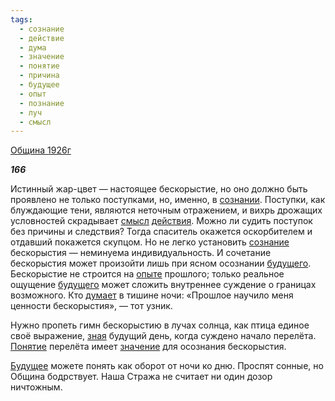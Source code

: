 ```yaml
---
tags:
  - сознание
  - действие
  - дума
  - значение
  - понятие
  - причина
  - будущее
  - опыт
  - познание
  - луч
  - смысл
---
```

[Община 1926г](https://127.0.0.1:4002/agni/1926)

___166___

Истинный жар-цвет — настоящее бескорыстие, но оно должно быть проявлено не только поступками, но, именно, в [сознании](../../../tags/#[сознание](../../../tags/#сознание)). Поступки, как блуждающие тени, являются неточным отражением, и вихрь дрожащих условностей скрадывает [смысл](../../../tags/#смысл) [действия](../../../tags/#действие). Можно ли судить поступок без причины и следствия? Тогда спаситель окажется оскорбителем и отдавший покажется скупцом. Но не легко установить [сознание](../../../tags/#сознание) бескорыстия — неминуема индивидуальность. И сочетание бескорыстия может произойти лишь при ясном осознании [будущего](../../../tags/#будущее). Бескорыстие не строится на [опыте](../../../tags/#опыт) прошлого; только реальное ощущение [будущего](../../../tags/#будущее) может сложить внутреннее суждение о границах возможного. Кто [думает](../../../tags/#дума) в тишине ночи: «Прошлое научило меня ценности бескорыстия», — тот узник.   

Нужно пропеть гимн бескорыстию в лучах солнца, как птица единое своё выражение, [зная](../../../tags/#познание) будущий день, когда суждено начало перелёта. [Понятие](../../../tags/#понятие) перелёта имеет [значение](../../../tags/#значение) для осознания бескорыстия.   

[Будущее](../../../tags/#будущее) можете понять как оборот от ночи ко дню. Проспят сонные, но Община бодрствует. Наша Стража не считает ни один дозор ничтожным.   

